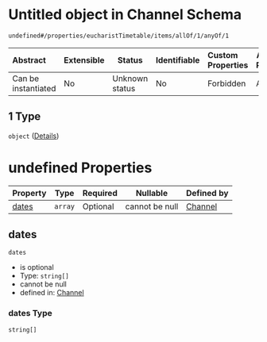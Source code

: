 # Untitled object in Channel Schema

```txt
undefined#/properties/eucharistTimetable/items/allOf/1/anyOf/1
```




| Abstract            | Extensible | Status         | Identifiable | Custom Properties | Additional Properties | Access Restrictions | Defined In                                                                 |
| :------------------ | ---------- | -------------- | ------------ | :---------------- | --------------------- | ------------------- | -------------------------------------------------------------------------- |
| Can be instantiated | No         | Unknown status | No           | Forbidden         | Allowed               | none                | [channel.schema.json\*](../out/channel.schema.json "open original schema") |

## 1 Type

`object` ([Details](channel-properties-eucharisttimetable-timetable-entry-allof-1-anyof-1.md))

# undefined Properties

| Property        | Type    | Required | Nullable       | Defined by                                                                                                                                                                             |
| :-------------- | ------- | -------- | -------------- | :------------------------------------------------------------------------------------------------------------------------------------------------------------------------------------- |
| [dates](#dates) | `array` | Optional | cannot be null | [Channel](channel-properties-eucharisttimetable-timetable-entry-allof-1-anyof-1-properties-dates.md "undefined#/properties/eucharistTimetable/items/allOf/1/anyOf/1/properties/dates") |

## dates




`dates`

-   is optional
-   Type: `string[]`
-   cannot be null
-   defined in: [Channel](channel-properties-eucharisttimetable-timetable-entry-allof-1-anyof-1-properties-dates.md "undefined#/properties/eucharistTimetable/items/allOf/1/anyOf/1/properties/dates")

### dates Type

`string[]`
